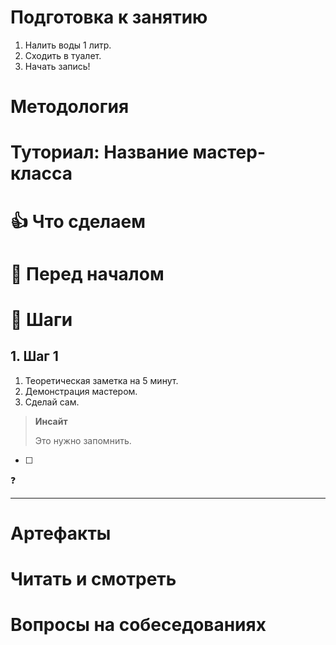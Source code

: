 # Подготовка к занятию
1. Налить воды 1 литр.
2. Сходить в туалет.
3. Начать запись!

# Методология

# Туториал: Название мастер-класса

# 👍 Что сделаем

# 🙋‍️ Перед началом

# 🔢 Шаги

## 1. Шаг 1

1. Теоретическая заметка на 5 минут.
2. Демонстрация мастером.
3. Сделай сам.

> **Инсайт**
>
> Это нужно запомнить.
>

- [ ] 
❓

*****

# Артефакты

# Читать и смотреть

# Вопросы на собеседованиях
